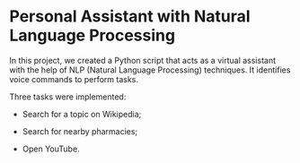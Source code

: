 # Personal Assistant with Natural Language Processing

In this project, we created a Python script that acts as a virtual assistant with the help of NLP (Natural Language Processing) techniques. It identifies voice commands to perform tasks.

Three tasks were implemented:

- Search for a topic on Wikipedia;
   
- Search for nearby pharmacies;
   
- Open YouTube.

